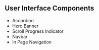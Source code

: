 ## User Interface Components

- Accordion
- Hero Banner
- Scroll Progress Indicator
- Navbar 
- In Page Navigation

